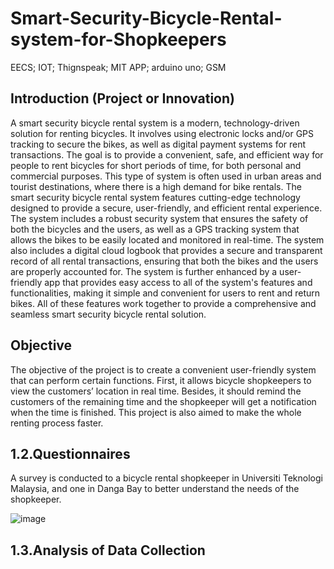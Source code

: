 # Smart-Security-Bicycle-Rental-system-for-Shopkeepers
EECS; IOT; Thignspeak; MIT APP; arduino uno; GSM

## Introduction (Project or Innovation)
A smart security bicycle rental system is a modern, technology-driven solution for renting bicycles. It involves using electronic locks and/or GPS tracking to secure the bikes, as well as digital payment systems for rent transactions. The goal is to provide a convenient, safe, and efficient way for people to rent bicycles for short periods of time, for both personal and commercial purposes. This type of system is often used in urban areas and tourist destinations, where there is a high demand for bike rentals. 
 The smart security bicycle rental system features cutting-edge technology designed to provide a secure, user-friendly, and efficient rental experience. The system includes a robust security system that ensures the safety of both the bicycles and the users, as well as a GPS tracking system that allows the bikes to be easily located and monitored in real-time. The system also includes a digital cloud logbook that provides a secure and transparent record of all rental transactions, ensuring that both the bikes and the users are properly accounted for. The system is further enhanced by a user-friendly app that provides easy access to all of the system's features and functionalities, making it simple and convenient for users to rent and return bikes. All of these features work together to provide a comprehensive and seamless smart security bicycle rental solution.

 ## Objective
 The objective of the project is to create a convenient user-friendly system that can perform certain functions. First, it allows bicycle shopkeepers to view the customers’ location in real time. Besides, it should remind the customers of the remaining time and the shopkeeper will get a notification when the time is finished. This project is also aimed to make the whole renting process faster.

 ## 1.2.Questionnaires
 A survey is conducted to a bicycle rental shopkeeper in Universiti Teknologi Malaysia, and one in Danga Bay to better understand the needs of the shopkeeper.
 
 ![image](https://github.com/faisalhazry/Smart-Security-Bicycle-Rental-system-for-Shopkeepers/assets/121289405/2bbb4a22-4dad-408c-b423-a1015d5c0861)
 

## 1.3.Analysis of Data Collection
